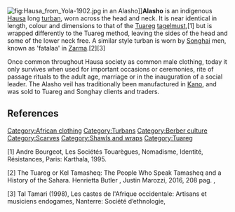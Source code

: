![](Hausa_from_Yola-1902.jpg "fig:Hausa_from_Yola-1902.jpg") in an
Alasho\]\]**Alasho** is an indigenous [Hausa](Hausa_people "wikilink")
long [turban](turban "wikilink"), worn across the head and neck. It is
near identical in length, colour and dimensions to that of the
[Tuareg](Tuareg "wikilink") [tagelmust](tagelmust "wikilink"),[1] but is
wrapped differently to the Tuareg method, leaving the sides of the head
and some of the lower neck free. A similar style turban is worn by
[Songhai](Songhai_people "wikilink") men, known as 'fatalaa' in
[Zarma](Zarma_language "wikilink").[2][3]

Once common throughout Hausa society as common male clothing, today it
only survives when used for important occasions or ceremonies, rite of
passage rituals to the adult age, marriage or in the inauguration of a
social leader. The Alasho veil has traditionally been manufactured in
[Kano](Kano "wikilink"), and was sold to Tuareg and Songhay clients and
traders.

## References

[Category:African clothing](Category:African_clothing "wikilink")
[Category:Turbans](Category:Turbans "wikilink") [Category:Berber
culture](Category:Berber_culture "wikilink")
[Category:Scarves](Category:Scarves "wikilink") [Category:Shawls and
wraps](Category:Shawls_and_wraps "wikilink")
[Category:Tuareg](Category:Tuareg "wikilink")

[1] Andre Bourgeot, Les Sociétés Touarègues, Nomadisme, Identité,
Résistances, Paris: Karthala, 1995.

[2] The Tuareg or Kel Tamasheq: The People Who Speak Tamasheq and a
History of the Sahara. Henrietta Butler , Justin Marozzi, 2016, 208 pag.
,

[3] Tal Tamari (1998), Les castes de l'Afrique occidentale: Artisans et
musiciens endogames, Nanterre: Société d’ethnologie,